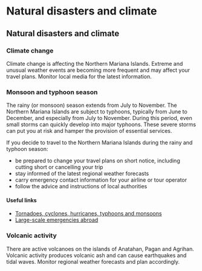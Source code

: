 # Natural disasters and climate

## Natural disasters and climate

### Climate change

Climate change is affecting the Northern Mariana Islands. Extreme and unusual weather events are becoming more frequent and may affect your travel plans. Monitor local media for the latest information.

### Monsoon and typhoon season

The rainy (or monsoon) season extends from July to November. The Northern Mariana Islands are subject to typhoons, typically from June to December, and especially from July to November. During this period, even small storms can quickly develop into major typhoons. These severe storms can put you at risk and hamper the provision of essential services.

If you decide to travel to the Northern Mariana Islands during the rainy and typhoon season:

* be prepared to change your travel plans on short notice, including cutting short or cancelling your trip
* stay informed of the latest regional weather forecasts
* carry emergency contact information for your airline or tour operator
* follow the advice and instructions of local authorities

#### Useful links

* [Tornadoes, cyclones, hurricanes, typhoons and monsoons](https://travel.gc.ca/travelling/health-safety/hurricanes-typhoons-cyclones-monsoons)
* [Large-scale emergencies abroad](https://travel.gc.ca/assistance/emergency-info/large-scale-emergencies-abroad)

### Volcanic activity

There are active volcanoes on the islands of Anatahan, Pagan and Agrihan. Volcanic activity produces volcanic ash and can cause earthquakes and tidal waves. Monitor regional weather forecasts and plan accordingly.